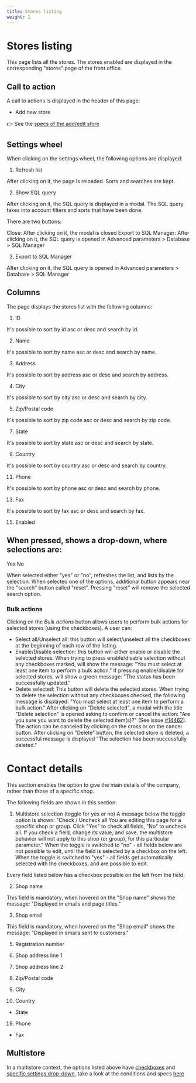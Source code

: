 ```yaml
---
title: Stores listing
weight: 1
---
```


# Stores listing

This page lists all the stores. The stores enabled are displayed in the corresponding "stores" page of the front office.

## Call to action
 
A call to actions is displayed in the header of this page:
 
  - Add new store

👉 See the [specs of the add/edit store](./add-edit-store.md) 

## Settings wheel

When clicking on the settings wheel, the following options are displayed:

1. Refresh list

After clicking on it, the page is reloaded. Sorts and searches are kept.

2. Show SQL query

After clicking on it, the SQL query is displayed in a modal. The SQL query takes into account filters and sorts that have been done.

There are two buttons:

Close: After clicking on it, the modal is closed
Export to SQL Manager: After clicking on it, the SQL query is opened in Advanced parameters > Database > SQL Manager

3. Export to SQL Manager

After clicking on it, the SQL query is opened in Advanced parameters > Database > SQL Manager

## Columns

The page displays the stores list with the following columns:

1. ID

It's possible to sort by id asc or desc and search by id.

2. Name

It's possible to sort by name asc or desc and search by name.

3. Address

It's possible to sort by address asc or desc and search by address.

4. City

It's possible to sort by city asc or desc and search by city.

5. Zip/Postal code

It's possible to sort by zip code asc or desc and search by zip code.

7. State

It's possible to sort by state asc or desc and search by state.

9. Country

It's possible to sort by country asc or desc and search by country.

11. Phone

It's possible to sort by phone asc or desc and search by phone.

13. Fax

It's possible to sort by fax asc or desc and search by fax.

15. Enabled

When pressed, shows a drop-down, where selections are: 
 -
 Yes
 No
 
When selected either "yes" or "no", refreshes the list, and lists by the selection. When selected one of the options, additional button appears near the "search" button called "reset".
Pressing "reset" will remove the selected search option.

### Bulk actions

Clicking on the _Bulk actions_ button allows users to perform bulk actions for selected stores (using the checkboxes). A user can:

- Select all/Unselect all: this button will select/unselect all the checkboxes at the beginning of each row of the listing.
- Enable/Disable selection: this button will either enable or disable the selected stores.
When trying to press enable/disable selection without any checkboxes marked, will show the message: "You must select at least one item to perform a bulk action." If pressing enable/disable for selected stores, will show a green message: "The status has been successfully updated."
- Delete selected: This button will delete the selected stores. 
When trying to delete the selection without any checkboxes checked, the following message is displayed: "You must select at least one item to perform a bulk action."
After clicking on "Delete selected", a modal with the title "Delete selection" is opened asking to confirm or cancel the action: "Are you sure you want to delete the selected item(s)?" (See issue [#14462](https://github.com/PrestaShop/PrestaShop/issues/14462)). The action can be canceled by clicking on the cross or on the cancel button.
After clicking on "Delete" button, the selected store is deleted, a successful message is displayed "The selection has been successfully deleted."

# Contact details

This section enables the option to give the main details of the company, rather than those of a specific shop.

The following fields are shown in this section:

1. Multistore selection (toggle for yes or no)
A message below the toggle option is shown: "Check / Uncheck all
You are editing this page for a specific shop or group. Click "Yes" to check all fields, "No" to uncheck all.
If you check a field, change its value, and save, the multistore behavior will not apply to this shop (or group), for this particular parameter."
When the toggle is switched to "no" - all fields below are not possible to edit, until the field is selected by a checkbox on the left.
When the toggle is switched to "yes" - all fields get automatically selected with the checkboxes, and are possible to edit.

Every field listed below has a checkbox possible on the left from the field.

 2. Shop name 

This field is mandatory, when hovered on the "Shop name" shows the message: "Displayed in emails and page titles."

 3. Shop email

This field is mandatory, when hovered on the "Shop email" shows the message: "Displayed in emails sent to customers."

 5. Registration number



 7. Shop address line 1



 9. Shop address line 2



 11. Zip/Postal code



 13. City



 15. Country



- State



 19. Phone



- Fax

## Multistore

In a multistore context, the options listed above have [checkboxes](https://github.com/PrestaShop/PrestaShop/issues/19367) and [specific settings drop-down](https://github.com/PrestaShop/PrestaShop/issues/19319), take a look at the conditions and specs [here](https://github.com/PrestaShop/prestashop-specs/blob/master/content/1.7/back-office/multistoregeneralspecs.md#checkboxes)
